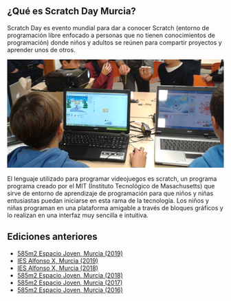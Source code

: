 ## ¿Qué es Scratch Day Murcia?

Scratch Day es evento mundial para dar a conocer Scratch (entorno de programación libre enfocado a personas que no tienen conocimientos de programación) donde niños y adultos se reúnen para compartir proyectos y aprender unos de otros.

![](img/1.png)

El lenguaje utilizado para programar videojuegos es scratch, un programa programa creado por el MIT (Instituto Tecnológico de Masachusetts) que sirve de entorno de aprendizaje de programación para que niños y niñas entusiastas puedan iniciarse en esta rama de la tecnología. Los niños y niñas programan en una plataforma amigable a través de bloques gráficos y lo realizan en una interfaz muy sencilla e intuitiva.

## Ediciones anteriores

- <a target="_blank" rel="noopener noreferrer" href="https://day.scratch.mit.edu/events/5422">585m2 Espacio Joven, Murcia (2019)</a>
- <a target="_blank" rel="noopener noreferrer" href="https://day.scratch.mit.edu/events/6968">IES Alfonso X, Murcia (2019)</a>
- <a target="_blank" rel="noopener noreferrer" href="https://day.scratch.mit.edu/events/6967">IES Alfonso X, Murcia (2018)</a>
- <a target="_blank" rel="noopener noreferrer" href="https://day.scratch.mit.edu/events/6970">585m2 Espacio Joven, Murcia (2018)</a>
- <a target="_blank" rel="noopener noreferrer" href="https://day.scratch.mit.edu/events/6969">585m2 Espacio Joven, Murcia (2017)</a>
- <a target="_blank" rel="noopener noreferrer" href="https://day.scratch.mit.edu/events/1289">585m2 Espacio Joven, Murcia (2016)</a>
